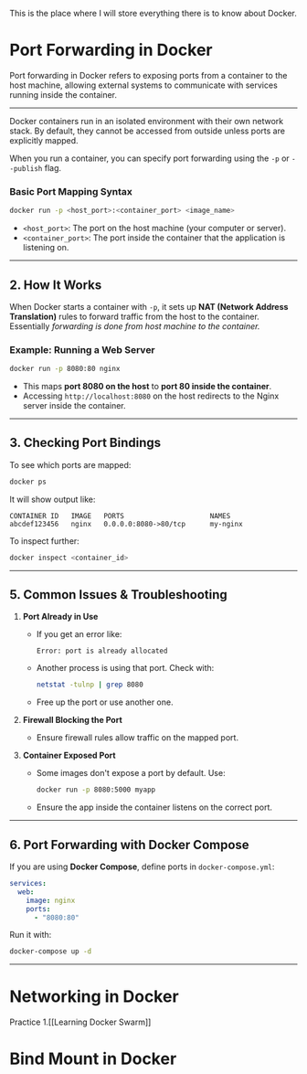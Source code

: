 This is the place where I will store everything there is to know about Docker.


# Port Forwarding in Docker

Port forwarding in Docker refers to exposing ports from a container to the host machine, allowing external systems to communicate with services running inside the container.

---

Docker containers run in an isolated environment with their own network stack. By default, they cannot be accessed from outside unless ports are explicitly mapped.

When you run a container, you can specify port forwarding using the `-p` or `--publish` flag.

### **Basic Port Mapping Syntax**

```bash
docker run -p <host_port>:<container_port> <image_name>
```

- `<host_port>`: The port on the host machine (your computer or server).
- `<container_port>`: The port inside the container that the application is listening on.

---

## **2. How It Works**

When Docker starts a container with `-p`, it sets up **NAT (Network Address Translation)** rules to forward traffic from the host to the container.
Essentially *forwarding is done from host machine to the container.*
### **Example: Running a Web Server**

```bash
docker run -p 8080:80 nginx
```

- This maps **port 8080 on the host** to **port 80 inside the container**.
- Accessing `http://localhost:8080` on the host redirects to the Nginx server inside the container.

---

## **3. Checking Port Bindings**

To see which ports are mapped:

```bash
docker ps
```

It will show output like:

```
CONTAINER ID   IMAGE   PORTS                     NAMES
abcdef123456   nginx   0.0.0.0:8080->80/tcp      my-nginx
```

To inspect further:

```bash
docker inspect <container_id>
```

---

## **5. Common Issues & Troubleshooting**

1. **Port Already in Use**
    
    - If you get an error like:
        
        ```
        Error: port is already allocated
        ```
        
    - Another process is using that port. Check with:
        
        ```bash
        netstat -tulnp | grep 8080
        ```
        
    - Free up the port or use another one.
2. **Firewall Blocking the Port**
    
    - Ensure firewall rules allow traffic on the mapped port.
3. **Container Exposed Port**
    
    - Some images don't expose a port by default. Use:
        
        ```bash
        docker run -p 8080:5000 myapp
        ```
        
    - Ensure the app inside the container listens on the correct port.

---

## **6. Port Forwarding with Docker Compose**

If you are using **Docker Compose**, define ports in `docker-compose.yml`:

```yaml
services:
  web:
    image: nginx
    ports:
      - "8080:80"
```

Run it with:

```bash
docker-compose up -d
```

---

# Networking in Docker


Practice
1.[[Learning Docker Swarm]]

# Bind Mount in Docker
